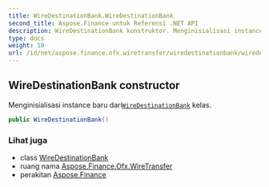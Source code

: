 ```yaml
---
title: WireDestinationBank.WireDestinationBank
second_title: Aspose.Finance untuk Referensi .NET API
description: WireDestinationBank konstruktor. Menginisialisasi instance baru dariWireDestinationBank kelas.
type: docs
weight: 10
url: /id/net/aspose.finance.ofx.wiretransfer/wiredestinationbank/wiredestinationbank/
---
```

## WireDestinationBank constructor

Menginisialisasi instance baru dari[`WireDestinationBank`](../) kelas.

```csharp
public WireDestinationBank()
```

### Lihat juga

* class [WireDestinationBank](../)
* ruang nama [Aspose.Finance.Ofx.WireTransfer](../../wiredestinationbank/)
* perakitan [Aspose.Finance](../../../)



